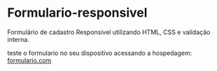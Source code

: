 # Formulario-responsivel
Formulário de cadastro Responsivel utilizando HTML, CSS e validação interna.

teste o formulario no seu dispositivo acessando a hospedagem: <a href="https://formulario-eta-drab.vercel.app/">formulario.com
